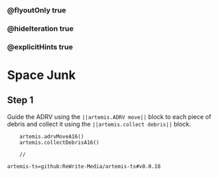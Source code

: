 ### @flyoutOnly true
### @hideIteration true
### @explicitHints true

# Space Junk

## Step 1
Guide the ADRV using the ``||artemis.ADRV move||`` block to each piece of debris and collect it using the ``||artemis.collect debris||`` block.

```ghost
    artemis.adrvMoveA16()
    artemis.collectDebrisA16()
```
```template
    //
```

```package
artemis-ts=github:ReWrite-Media/artemis-ts#v0.0.18
```